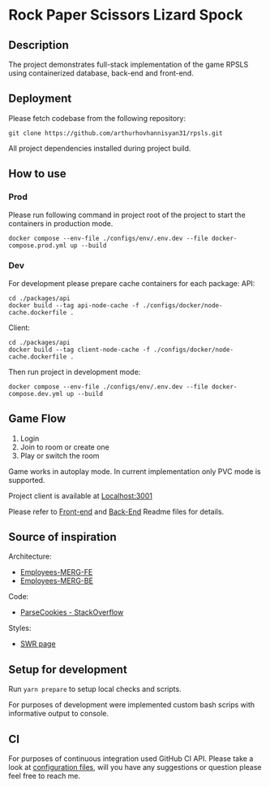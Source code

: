 # Rock Paper Scissors Lizard Spock

## Description
The project demonstrates full-stack implementation of the game RPSLS using containerized database, back-end and front-end.

## Deployment

Please fetch codebase from the following repository:
```git
git clone https://github.com/arthurhovhannisyan31/rpsls.git
```

All project dependencies installed during project build.


## How to use
### Prod
Please run following command in project root of the project to start the containers in production mode.
```shell
docker compose --env-file ./configs/env/.env.dev --file docker-compose.prod.yml up --build
```
### Dev
For development please prepare cache containers for each package:
API:
```shell
cd ./packages/api
docker build --tag api-node-cache -f ./configs/docker/node-cache.dockerfile .
```
Client:
```shell
cd ./packages/api
docker build --tag client-node-cache -f ./configs/docker/node-cache.dockerfile .
```
Then run project in development mode:
```shell
docker compose --env-file ./configs/env/.env.dev --file docker-compose.dev.yml up --build
```

## Game Flow
1. Login 
2. Join to room or create one
3. Play or switch the room

Game works in autoplay mode. In current implementation only PVC mode is supported.

Project client is available at [Localhost:3001](http://localhost:3001/)

Please refer to [Front-end](packages/client/README.md) and [Back-End](packages/api/README.md) Readme files for details.


## Source of inspiration
Architecture:
- [Employees-MERG-FE](https://github.com/arthurhovhannisyan31/Employees-MERG-FE)
- [Employees-MERG-BE](https://github.com/arthurhovhannisyan31/Employees-MERG-BE)

Code:
- [ParseCookies - StackOverflow](https://stackoverflow.com/questions/3393854/get-and-set-a-single-cookie-with-node-js-http-server)

Styles:
- [SWR page](https://swr.vercel.app/) 

## Setup for development
Run `yarn prepare` to setup local checks and scripts.

For purposes of development were implemented custom bash scrips with informative output to console. 

## CI
For purposes of continuous integration used GitHub CI API. Please take a look at [configuration files](.github/workflows), will you have any suggestions or question please feel free to reach me.
